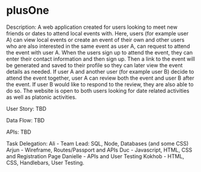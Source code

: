 # plusOne

Description: A web application created for users looking to meet new friends or dates to attend local events with. Here, users (for example user A) can view local events or create an event of their own and other users who are also interested in the same event as user A, can request to attend the event with user A. When the users sign up to attend the event, they can enter their contact information and then sign up. Then a link to the event will be generated and saved to their profile so they can later view the event details as needed. If user A and another user (for example user B) decide to attend the event together, user A can review both the event and user B after the event. If user B would like to respond to the review, they are also able to do so. The website is open to both users looking for date related activities as well as platonic activities. 

User Story: TBD

Data Flow: TBD

APIs: TBD

Task Delegation:
Ali - Team Lead: SQL, Node, Databases (and some CSS)
Arjun - Wireframe, Routes/Passport and APIs
Duc - Javascript, HTML, CSS and Registration Page
Danielle - APIs and User Testing
Kokhob - HTML, CSS, Handlebars, User Testing.